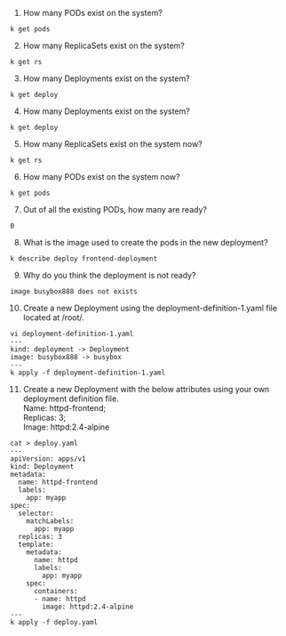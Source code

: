 1. How many PODs exist on the system?
```
k get pods
```
2. How many ReplicaSets exist on the system?
```
k get rs
```
3. How many Deployments exist on the system?
```
k get deploy
```
4.  How many Deployments exist on the system?
```
k get deploy
```
5. How many ReplicaSets exist on the system now?
```
k get rs
```
6. How many PODs exist on the system now?
```
k get pods
```
7. Out of all the existing PODs, how many are ready?
```
0
```
8. What is the image used to create the pods in the new deployment?
```
k describe deploy frontend-deployment
```
9. Why do you think the deployment is not ready?
```
image busybox888 does not exists
``` 
10. Create a new Deployment using the deployment-definition-1.yaml file located at /root/.
```
vi deployment-definition-1.yaml
---
kind: deployment -> Deployment
image: busybox888 -> busybox
---
k apply -f deployment-definition-1.yaml
```
11. Create a new Deployment with the below attributes using your own deployment definition file.   
Name: httpd-frontend;   
Replicas: 3;   
Image: httpd:2.4-alpine   
```
cat > deploy.yaml
---
apiVersion: apps/v1
kind: Deployment
metadata:
  name: httpd-frontend
  labels:
    app: myapp
spec:
  selector:
    matchLabels:
      app: myapp
  replicas: 3
  template:
    metadata:
      name: httpd
      labels:
        app: myapp
    spec:
      containers:
      - name: httpd
        image: httpd:2.4-alpine
---
k apply -f deploy.yaml
```